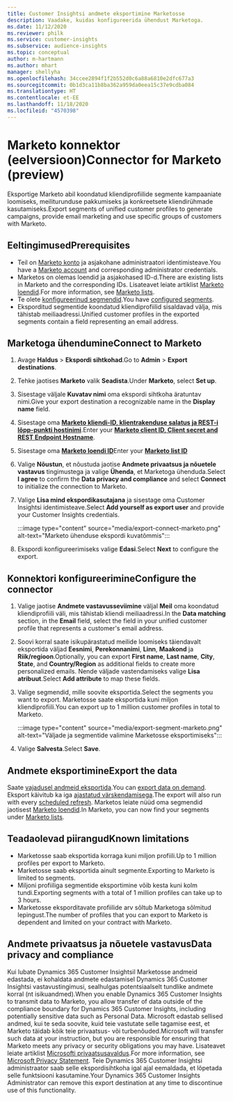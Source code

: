 ```yaml
---
title: Customer Insightsi andmete eksportimine Marketosse
description: Vaadake, kuidas konfigureerida ühendust Marketoga.
ms.date: 11/12/2020
ms.reviewer: philk
ms.service: customer-insights
ms.subservice: audience-insights
ms.topic: conceptual
author: m-hartmann
ms.author: mhart
manager: shellyha
ms.openlocfilehash: 34ccee2894f1f2b552d0c6a88a6810e2dfc677a3
ms.sourcegitcommit: 0b1d3ca11b8ba362a959da0eea15c37e9cdba084
ms.translationtype: HT
ms.contentlocale: et-EE
ms.lasthandoff: 11/18/2020
ms.locfileid: "4570398"
---
```

# <a name="connector-for-marketo-preview"></a><span data-ttu-id="fe62a-103">Marketo konnektor (eelversioon)</span><span class="sxs-lookup"><span data-stu-id="fe62a-103">Connector for Marketo (preview)</span></span>

<span data-ttu-id="fe62a-104">Eksportige Marketo abil koondatud kliendiprofiilide segmente kampaaniate loomiseks, meiliturunduse pakkumiseks ja konkreetsete kliendirühmade kasutamiseks.</span><span class="sxs-lookup"><span data-stu-id="fe62a-104">Export segments of unified customer profiles to generate campaigns, provide email marketing and use specific groups of customers with Marketo.</span></span>

## <a name="prerequisites"></a><span data-ttu-id="fe62a-105">Eeltingimused</span><span class="sxs-lookup"><span data-stu-id="fe62a-105">Prerequisites</span></span>

-   <span data-ttu-id="fe62a-106">Teil on [Marketo konto](https://login.marketo.com/) ja asjakohane administraatori identimisteave.</span><span class="sxs-lookup"><span data-stu-id="fe62a-106">You have a [Marketo account](https://login.marketo.com/) and corresponding administrator credentials.</span></span>
-   <span data-ttu-id="fe62a-107">Marketos on olemas loendid ja asjakohased ID-d.</span><span class="sxs-lookup"><span data-stu-id="fe62a-107">There are existing lists in Marketo and the corresponding IDs.</span></span> <span data-ttu-id="fe62a-108">Lisateavet leiate artiklist [Marketo loendid](https://docs.marketo.com/display/public/DOCS/Understanding+Static+Lists).</span><span class="sxs-lookup"><span data-stu-id="fe62a-108">For more information, see [Marketo lists](https://docs.marketo.com/display/public/DOCS/Understanding+Static+Lists).</span></span>
-   <span data-ttu-id="fe62a-109">Te olete [konfigureerinud segmendid](segments.md).</span><span class="sxs-lookup"><span data-stu-id="fe62a-109">You have [configured segments](segments.md).</span></span>
-   <span data-ttu-id="fe62a-110">Eksporditud segmentide koondatud kliendiprofiilid sisaldavad välja, mis tähistab meiliaadressi.</span><span class="sxs-lookup"><span data-stu-id="fe62a-110">Unified customer profiles in the exported segments contain a field representing an email address.</span></span>

## <a name="connect-to-marketo"></a><span data-ttu-id="fe62a-111">Marketoga ühendumine</span><span class="sxs-lookup"><span data-stu-id="fe62a-111">Connect to Marketo</span></span>

1. <span data-ttu-id="fe62a-112">Avage **Haldus** > **Ekspordi sihtkohad**.</span><span class="sxs-lookup"><span data-stu-id="fe62a-112">Go to **Admin** > **Export destinations**.</span></span>

1. <span data-ttu-id="fe62a-113">Tehke jaotises **Marketo** valik **Seadista**.</span><span class="sxs-lookup"><span data-stu-id="fe62a-113">Under **Marketo**, select **Set up**.</span></span>

1. <span data-ttu-id="fe62a-114">Sisestage väljale **Kuvatav nimi** oma ekspordi sihtkoha äratuntav nimi.</span><span class="sxs-lookup"><span data-stu-id="fe62a-114">Give your export destination a recognizable name in the **Display name** field.</span></span>

1. <span data-ttu-id="fe62a-115">Sisestage oma **[Marketo kliendi-ID, klientrakenduse salatus ja REST-i lõpp-punkti hostinimi](https://developers.marketo.com/rest-api/authentication/)**.</span><span class="sxs-lookup"><span data-stu-id="fe62a-115">Enter your **[Marketo client ID, Client secret and REST Endpoint Hostname](https://developers.marketo.com/rest-api/authentication/)**.</span></span>

1. <span data-ttu-id="fe62a-116">Sisestage oma **[Marketo loendi ID](https://docs.marketo.com/display/public/DOCS/Understanding+Static+Lists)**</span><span class="sxs-lookup"><span data-stu-id="fe62a-116">Enter your **[Marketo list ID](https://docs.marketo.com/display/public/DOCS/Understanding+Static+Lists)**</span></span> 

1. <span data-ttu-id="fe62a-117">Valige **Nõustun**, et nõustuda jaotise **Andmete privaatsus ja nõuetele vastavus** tingimustega ja valige **Ühenda**, et Marketoga ühenduda.</span><span class="sxs-lookup"><span data-stu-id="fe62a-117">Select **I agree** to confirm the **Data privacy and compliance** and select **Connect** to initialize the connection to Marketo.</span></span>

1. <span data-ttu-id="fe62a-118">Valige **Lisa mind ekspordikasutajana** ja sisestage oma Customer Insightsi identimisteave.</span><span class="sxs-lookup"><span data-stu-id="fe62a-118">Select **Add yourself as export user** and provide your Customer Insights credentials.</span></span>

   :::image type="content" source="media/export-connect-marketo.png" alt-text="Marketo ühenduse ekspordi kuvatõmmis":::

1. <span data-ttu-id="fe62a-120">Ekspordi konfigureerimiseks valige **Edasi**.</span><span class="sxs-lookup"><span data-stu-id="fe62a-120">Select **Next** to configure the export.</span></span>

## <a name="configure-the-connector"></a><span data-ttu-id="fe62a-121">Konnektori konfigureerimine</span><span class="sxs-lookup"><span data-stu-id="fe62a-121">Configure the connector</span></span>

1. <span data-ttu-id="fe62a-122">Valige jaotise **Andmete vastavusseviimine** väljal **Meil** oma koondatud kliendiprofiili väli, mis tähistab kliendi meiliaadressi.</span><span class="sxs-lookup"><span data-stu-id="fe62a-122">In the **Data matching** section, in the **Email** field, select the field in your unified customer profile that represents a customer's email address.</span></span> 

1. <span data-ttu-id="fe62a-123">Soovi korral saate isikupärastatud meilide loomiseks täiendavalt eksportida väljad **Eesnimi**, **Perekonnanimi**, **Linn**, **Maakond** ja **Riik/regioon**.</span><span class="sxs-lookup"><span data-stu-id="fe62a-123">Optionally, you can export **First name**, **Last name**, **City**, **State**, and **Country/Region**  as additional fields to create more personalized emails.</span></span> <span data-ttu-id="fe62a-124">Nende väljade vastendamiseks valige **Lisa atribuut**.</span><span class="sxs-lookup"><span data-stu-id="fe62a-124">Select **Add attribute** to map these fields.</span></span>

1. <span data-ttu-id="fe62a-125">Valige segmendid, mille soovite eksportida.</span><span class="sxs-lookup"><span data-stu-id="fe62a-125">Select the segments you want to export.</span></span> <span data-ttu-id="fe62a-126">Marketosse saate eksportida kuni miljon kliendiprofiili.</span><span class="sxs-lookup"><span data-stu-id="fe62a-126">You can export up to 1 million customer profiles in total to Marketo.</span></span>

   :::image type="content" source="media/export-segment-marketo.png" alt-text="Väljade ja segmentide valimine Marketosse eksportimiseks":::

1. <span data-ttu-id="fe62a-128">Valige **Salvesta**.</span><span class="sxs-lookup"><span data-stu-id="fe62a-128">Select **Save**.</span></span>

## <a name="export-the-data"></a><span data-ttu-id="fe62a-129">Andmete eksportimine</span><span class="sxs-lookup"><span data-stu-id="fe62a-129">Export the data</span></span>

<span data-ttu-id="fe62a-130">Saate [vajadusel andmeid eksportida](export-destinations.md).</span><span class="sxs-lookup"><span data-stu-id="fe62a-130">You can [export data on demand](export-destinations.md).</span></span> <span data-ttu-id="fe62a-131">Eksport käivitub ka iga [ajastatud värskendamisega](system.md#schedule-tab).</span><span class="sxs-lookup"><span data-stu-id="fe62a-131">The export will also run with every [scheduled refresh](system.md#schedule-tab).</span></span> <span data-ttu-id="fe62a-132">Marketos leiate nüüd oma segmendid jaotisest [Marketo loendid](ttps://docs.marketo.com/display/public/DOCS/Understanding+Static+Lists).</span><span class="sxs-lookup"><span data-stu-id="fe62a-132">In Marketo, you can now find your segments under [Marketo lists](ttps://docs.marketo.com/display/public/DOCS/Understanding+Static+Lists).</span></span>

## <a name="known-limitations"></a><span data-ttu-id="fe62a-133">Teadaolevad piirangud</span><span class="sxs-lookup"><span data-stu-id="fe62a-133">Known limitations</span></span>

- <span data-ttu-id="fe62a-134">Marketosse saab eksportida korraga kuni miljon profiili.</span><span class="sxs-lookup"><span data-stu-id="fe62a-134">Up to 1 million profiles per export to Marketo.</span></span>
- <span data-ttu-id="fe62a-135">Marketosse saab eksportida ainult segmente.</span><span class="sxs-lookup"><span data-stu-id="fe62a-135">Exporting to Marketo is limited to segments.</span></span>
- <span data-ttu-id="fe62a-136">Miljoni profiiliga segmentide eksportimine võib kesta kuni kolm tundi.</span><span class="sxs-lookup"><span data-stu-id="fe62a-136">Exporting segments with a total of 1 million profiles can take up to 3 hours.</span></span> 
- <span data-ttu-id="fe62a-137">Marketosse eksporditavate profiilide arv sõltub Marketoga sõlmitud lepingust.</span><span class="sxs-lookup"><span data-stu-id="fe62a-137">The number of profiles that you can export to Marketo is dependent and limited on your contract with Marketo.</span></span>

## <a name="data-privacy-and-compliance"></a><span data-ttu-id="fe62a-138">Andmete privaatsus ja nõuetele vastavus</span><span class="sxs-lookup"><span data-stu-id="fe62a-138">Data privacy and compliance</span></span>

<span data-ttu-id="fe62a-139">Kui lubate Dynamics 365 Customer Insightsil Marketosse andmeid edastada, ei kohaldata andmete edastamisel Dynamics 365 Customer Insightsi vastavustingimusi, sealhulgas potentsiaalselt tundlike andmete korral (nt isikuandmed).</span><span class="sxs-lookup"><span data-stu-id="fe62a-139">When you enable Dynamics 365 Customer Insights to transmit data to Marketo, you allow transfer of data outside of the compliance boundary for Dynamics 365 Customer Insights, including potentially sensitive data such as Personal Data.</span></span> <span data-ttu-id="fe62a-140">Microsoft edastab sellised andmed, kui te seda soovite, kuid teie vastutate selle tagamise eest, et Marketo täidab kõik teie privaatsus- või turbenõuded.</span><span class="sxs-lookup"><span data-stu-id="fe62a-140">Microsoft will transfer such data at your instruction, but you are responsible for ensuring that Marketo meets any privacy or security obligations you may have.</span></span> <span data-ttu-id="fe62a-141">Lisateavet leiate artiklist [Microsofti privaatsusavaldus](https://go.microsoft.com/fwlink/?linkid=396732).</span><span class="sxs-lookup"><span data-stu-id="fe62a-141">For more information, see [Microsoft Privacy Statement](https://go.microsoft.com/fwlink/?linkid=396732).</span></span>
<span data-ttu-id="fe62a-142">Teie Dynamics 365 Customer Insightsi administraator saab selle ekspordisihtkoha igal ajal eemaldada, et lõpetada selle funktsiooni kasutamine.</span><span class="sxs-lookup"><span data-stu-id="fe62a-142">Your Dynamics 365 Customer Insights Administrator can remove this export destination at any time to discontinue use of this functionality.</span></span>
